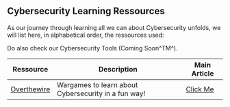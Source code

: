 ## Cybersecurity Learning Ressources

As our journey through learning all we can about Cybersecurity unfolds, we will list here, in alphabetical order, the ressources used:

Do also check our Cybersecurity Tools (Coming Soon^TM^).

|Ressource|Description|Main Article|
|---|---|---|
|[Overthewire](https://overthewire.org/)|Wargames to learn about Cybersecurity in a fun way!|[Click Me](../../../2023/09/26/Overthewire-Wargames-Introduction.html)
